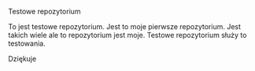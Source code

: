 Testowe repozytorium

To jest testowe repozytorium. 
Jest to moje pierwsze repozytorium. 
Jest takich wiele ale to repozytorium jest moje.
Testowe repozytorium służy to testowania.
 
 Dziękuje